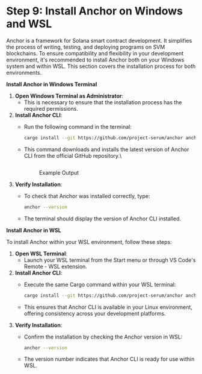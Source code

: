 # Step 9: Install Anchor on Windows and WSL

Anchor is a framework for Solana smart contract development. It simplifies the process of writing, testing, and deploying programs on SVM blockchains. To ensure compatibility and flexibility in your development environment, it's recommended to install Anchor both on your Windows system and within WSL. This section covers the installation process for both environments.

**Install Anchor in Windows Terminal**

1. **Open Windows Terminal as Administrator**:
   * This is necessary to ensure that the installation process has the required permissions.
2. **Install Anchor CLI**:
   *   Run the following command in the terminal:

       ```bash
       cargo install --git https://github.com/project-serum/anchor anchor-cli --locked
       ```
   *   This command downloads and installs the latest version of Anchor CLI from the official GitHub repository.\


       <figure><img src="https://lh7-us.googleusercontent.com/BQn236M-Z9efjwwQjW0MJTgpGtpvJ1W94QYCi22gdeP7DGfwEIGmukF0fN1DXS7RYfmy-I8d2MqJni2mTxdxFwf2alV583TyyW5LFQQlouPU4pqMMsA_2uv-SsRLg9qVUsRAqYtPb0_Dm9nU5um2zms" alt=""><figcaption><p>Example Output</p></figcaption></figure>
3. **Verify Installation**:
   *   To check that Anchor was installed correctly, type:

       ```bash
       anchor --version
       ```
   * The terminal should display the version of Anchor CLI installed.

**Install Anchor in WSL**

To install Anchor within your WSL environment, follow these steps:

1. **Open WSL Terminal**:
   * Launch your WSL terminal from the Start menu or through VS Code's Remote - WSL extension.
2. **Install Anchor CLI**:
   *   Execute the same Cargo command within your WSL terminal:

       ```bash
       cargo install --git https://github.com/project-serum/anchor anchor-cli --locked
       ```
   * This ensures that Anchor CLI is available in your Linux environment, offering consistency across your development platforms.
3. **Verify Installation**:
   *   Confirm the installation by checking the Anchor version in WSL:

       ```bash
       anchor --version
       ```
   * The version number indicates that Anchor CLI is ready for use within WSL.
